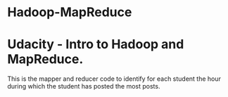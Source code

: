 # Hadoop-MapReduce
# Udacity - Intro to Hadoop and MapReduce.
This is the mapper and reducer code to identify for each student the hour during which the student has posted the most posts.

